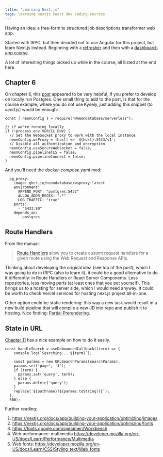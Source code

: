 ```yaml
---
title: "Learning Next.js"
tags: learning nextjs react dev coding courses
---
```


Having an idea: a free-form to structured job descriptions transformer web app.

Started with tRPC, but then decided not to use Angular for this project, but learn Next.js instead.
Beginning with a [refresher](https://nextjs.org/learn/react-foundations) and then with a
[dashboard-app course](https://nextjs.org/learn/dashboard-app).

A lot of interesting things picked up while in the course, all llisted at the end here.

## Chapter 6

On chapter 6, this [post](https://gal.hagever.com/posts/running-vercel-postgres-locally) appeared to be very
helpful, if you prefer to develop on locally run Postgres. One small thing to add to the post, is that for
the course example, where you do not use Kysely, just adding this snippet (to _seed.js_) would be enough:

```
const { neonConfig } = require("@neondatabase/serverless");

// if we're running locally
if (!process.env.VERCEL_ENV) {
  // Set the WebSocket proxy to work with the local instance
  neonConfig.wsProxy = (host) => `${host}:5433/v1`;
  // Disable all authentication and encryption
  neonConfig.useSecureWebSocket = false;
  neonConfig.pipelineTLS = false;
  neonConfig.pipelineConnect = false;
}
```

And you'll need the _docker-compose.yaml_ mod:

```
  pg_proxy:
    image: ghcr.io/neondatabase/wsproxy:latest
    environment:
      APPEND_PORT: "postgres:5432"
      ALLOW_ADDR_REGEX: ".*"
      LOG_TRAFFIC: "true"
    ports:
      - "5433:80"
    depends_on:
      - postgres
```

## Route Handlers

From the manual:

> [Route Handlers](https://nextjs.org/docs/app/building-your-application/routing/route-handlers) allow you to create custom request
> handlers for a given route using the Web Request and Response APIs.

Thinking about developing the original idea (see top of the post), which I was going to do in tRPC (also to learn it), it could be a
good alternative to do it differently: in Route Handlers or React Server Components. Less repositories, less moving parts (at least
ones that you pet yourself). This brings us to a hosting for server side, which I would need anyway. It could be worth to check
Vercel services for hosting next.js projext all-in-one.

Other option could be static rendering: this way a new task would result in a new build pipeline that will compile a new JD into repo
and publish it to hosting. Nice finding: [Partial Prerendering](https://vercel.com/blog/partial-prerendering-with-next-js-creating-a-new-default-rendering-model).

## State in URL

[Chapter 11](https://nextjs.org/learn/dashboard-app/adding-search-and-pagination) has a nice example on how to do it easily.

```
const handleSearch = useDebouncedCallback((term) => {
    console.log(`Searching... ${term}`);

    const params = new URLSearchParams(searchParams);
    params.set('page', '1');
    if (term) {
      params.set('query', term);
    } else {
      params.delete('query');
    }
    replace(`${pathname}?${params.toString()}`);
  },
  300);
```

Further reading:

1. https://nextjs.org/docs/app/building-your-application/optimizing/images
2. https://nextjs.org/docs/app/building-your-application/optimizing/fonts
3. https://fonts.google.com/specimen/Workbench
4. Web performance: multimedia https://developer.mozilla.org/en-US/docs/Learn/Performance/Multimedia
5. Web fonts: https://developer.mozilla.org/en-US/docs/Learn/CSS/Styling_text/Web_fonts
